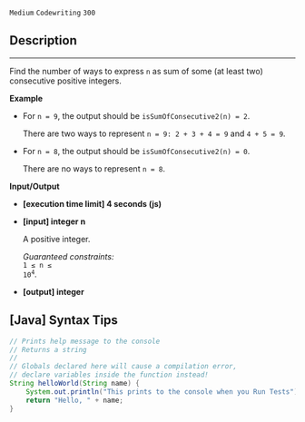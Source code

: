 `Medium`	`Codewriting` 	`300`

## Description

---

Find the number of ways to express <code>n</code> as sum of some (at least two) consecutive positive integers.

**Example**

- For <code>n = 9</code>, the output should be
  <code>isSumOfConsecutive2(n) = 2</code>.

  There are two ways to represent <code>n = 9: 2 + 3 + 4 = 9</code> and <code>4 + 5 = 9</code>.
- For <code>n = 8</code>, the output should be
  <code>isSumOfConsecutive2(n) = 0</code>.

  There are no ways to represent <code>n = 8</code>.

**Input/Output**

- **[execution time limit] 4 seconds (js)**

- **[input] integer n**

  A positive integer.<br>

  _Guaranteed constraints:_<br>
  <code>1 ≤ n ≤ 10<sup>4</sup></code>.

- **[output] integer**

## [Java] Syntax Tips

``` java
// Prints help message to the console
// Returns a string
// 
// Globals declared here will cause a compilation error,
// declare variables inside the function instead!
String helloWorld(String name) {
    System.out.println("This prints to the console when you Run Tests");
    return "Hello, " + name;
}
```
